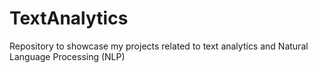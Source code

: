 # TextAnalytics
Repository to showcase my projects related to text analytics and Natural Language Processing (NLP)
